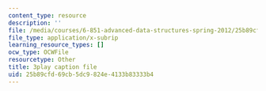 ```yaml
---
content_type: resource
description: ''
file: /media/courses/6-851-advanced-data-structures-spring-2012/25b89cfd69cb5dc9824e4133b83333b4_NoOYvZvH_FU.vtt
file_type: application/x-subrip
learning_resource_types: []
ocw_type: OCWFile
resourcetype: Other
title: 3play caption file
uid: 25b89cfd-69cb-5dc9-824e-4133b83333b4
---
```

